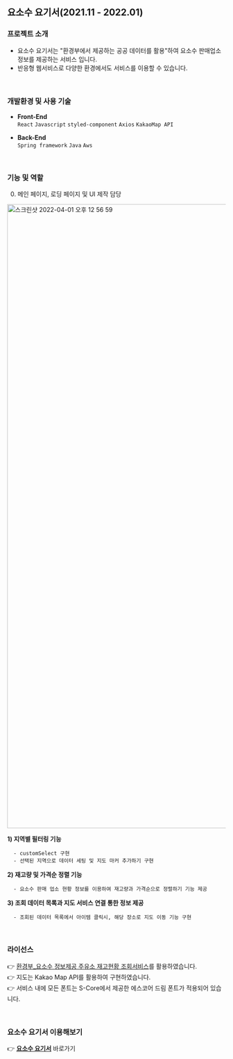## 요소수 요기서(2021.11 - 2022.01)

### 프로젝트 소개
- 요소수 요기서는 "환경부에서 제공하는 공공 데이터를 활용"하여 요소수 판매업소 정보를 제공하는 서비스 입니다.
- 반응형 웹서비스로 다양한 환경에서도 서비스를 이용할 수 있습니다.

<br/>


### 개발환경 및 사용 기술
- **Front-End** <br/>
`React`  `Javascript`  `styled-component`  `Axios`  `KakaoMap API`

- **Back-End** <br/>
`Spring framework`  `Java`  `Aws`

<br/>

### 기능 및 역할
0) 메인 페이지, 로딩 페이지 및 UI 제작 담당
<img width="1436" alt="스크린샷 2022-04-01 오후 12 56 59" src="https://user-images.githubusercontent.com/38373150/161192252-0d048ff8-a821-48b6-a3ac-5f9f3e8c5f33.png">




**1) 지역별 필터링 기능**
```
  - customSelect 구현
  - 선택된 지역으로 데이터 세팅 및 지도 마커 추가하기 구현
```

**2) 재고량 및 가격순 정렬 기능**
```
  - 요소수 판매 업소 현황 정보를 이용하여 재고량과 가격순으로 정렬하기 기능 제공
```
**3) 조회 데이터 목록과 지도 서비스 연결 통한 정보 제공**
```
  - 조회된 데이터 목록에서 아이템 클릭시, 해당 장소로 지도 이동 기능 구현
```
<br/>

### 라이선스
👉 [환경부_요소수 정보제공 주유소 재고현황 조회서비스](https://www.data.go.kr/data/15095040/openapi.do#/API%20%EB%AA%A9%EB%A1%9D/GETinventory)를 활용하였습니다. <br />
👉 지도는 Kakao Map API를 활용하여 구현하였습니다.<br />
👉 서비스 내에 모든 폰트는 S-Core에서 제공한 에스코어 드림 폰트가 적용되어 있습니다.<br />

<br/>

### 요소수 요기서 이용해보기
👉 **[요소수 요기서](http://yososu-yogi.shop/)** 바로가기
